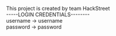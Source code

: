 This project is created by team HackStreet<br>
-----LOGIN CREDENTIALS--------<br>
username -> username <br>
password -> password <br>
